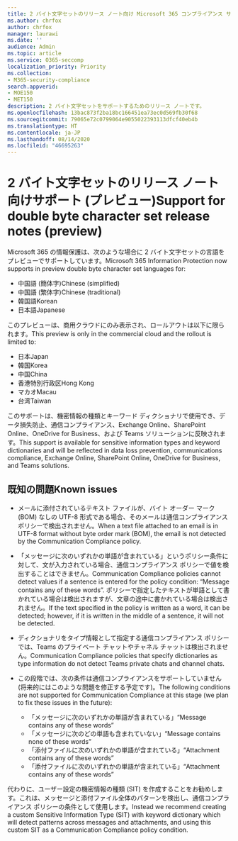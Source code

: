 ```yaml
---
title: 2 バイト文字セットのリリース ノート向け Microsoft 365 コンプライアンス サポート (プレビュー)
ms.author: chrfox
author: chrfox
manager: laurawi
ms.date: ''
audience: Admin
ms.topic: article
ms.service: O365-seccomp
localization_priority: Priority
ms.collection:
- M365-security-compliance
search.appverid:
- MOE150
- MET150
description: 2 バイト文字セットをサポートするためのリリース ノートです。
ms.openlocfilehash: 13bac873f2ba18bc166451ea73ec0d569fb30f68
ms.sourcegitcommit: 79065e72c0799064e9055022393113dfcf40eb4b
ms.translationtype: HT
ms.contentlocale: ja-JP
ms.lasthandoff: 08/14/2020
ms.locfileid: "46695263"
---
```

# <a name="support-for-double-byte-character-set-release-notes-preview"></a><span data-ttu-id="e116d-103">2 バイト文字セットのリリース ノート向けサポート (プレビュー)</span><span class="sxs-lookup"><span data-stu-id="e116d-103">Support for double byte character set release notes (preview)</span></span>

 <span data-ttu-id="e116d-104">Microsoft 365 の情報保護は、次のような場合に 2 バイト文字セットの言語をプレビューでサポートしています。</span><span class="sxs-lookup"><span data-stu-id="e116d-104">Microsoft 365 Information Protection now supports in preview double byte character set languages for:</span></span>

- <span data-ttu-id="e116d-105">中国語 (簡体字)</span><span class="sxs-lookup"><span data-stu-id="e116d-105">Chinese (simplified)</span></span>
- <span data-ttu-id="e116d-106">中国語 (繁体字)</span><span class="sxs-lookup"><span data-stu-id="e116d-106">Chinese (traditional)</span></span>
- <span data-ttu-id="e116d-107">韓国語</span><span class="sxs-lookup"><span data-stu-id="e116d-107">Korean</span></span>
- <span data-ttu-id="e116d-108">日本語</span><span class="sxs-lookup"><span data-stu-id="e116d-108">Japanese</span></span>

<span data-ttu-id="e116d-109">このプレビューは、商用クラウドにのみ表示され、ロールアウトは以下に限られます。</span><span class="sxs-lookup"><span data-stu-id="e116d-109">This preview is only in the commercial cloud and the rollout is limited to:</span></span>

- <span data-ttu-id="e116d-110">日本</span><span class="sxs-lookup"><span data-stu-id="e116d-110">Japan</span></span>
- <span data-ttu-id="e116d-111">韓国</span><span class="sxs-lookup"><span data-stu-id="e116d-111">Korea</span></span>
- <span data-ttu-id="e116d-112">中国</span><span class="sxs-lookup"><span data-stu-id="e116d-112">China</span></span>
- <span data-ttu-id="e116d-113">香港特別行政区</span><span class="sxs-lookup"><span data-stu-id="e116d-113">Hong Kong</span></span>
- <span data-ttu-id="e116d-114">マカオ</span><span class="sxs-lookup"><span data-stu-id="e116d-114">Macau</span></span>
- <span data-ttu-id="e116d-115">台湾</span><span class="sxs-lookup"><span data-stu-id="e116d-115">Taiwan</span></span>

<span data-ttu-id="e116d-116">このサポートは、機密情報の種類とキーワード ディクショナリで使用でき、データ損失防止、通信コンプライアンス、Exchange Online、SharePoint Online、OneDrive for Business、および Teams ソリューションに反映されます。</span><span class="sxs-lookup"><span data-stu-id="e116d-116">This support is available for sensitive information types and keyword dictionaries and will be reflected in data loss prevention, communications compliance, Exchange Online, SharePoint Online, OneDrive for Business, and Teams solutions.</span></span>

## <a name="known-issues"></a><span data-ttu-id="e116d-117">既知の問題</span><span class="sxs-lookup"><span data-stu-id="e116d-117">Known issues</span></span>

- <span data-ttu-id="e116d-118">メールに添付されているテキスト ファイルが、バイト オーダー マーク (BOM) なしの UTF-8 形式である場合、そのメールは通信コンプライアンス ポリシーで検出されません。</span><span class="sxs-lookup"><span data-stu-id="e116d-118">When a text file attached to an email is in UTF-8 format without byte order mark (BOM), the email is not detected by the Communication Compliance policy.</span></span>

- <span data-ttu-id="e116d-119">「メッセージに次のいずれかの単語が含まれている」というポリシー条件に対して、文が入力されている場合、通信コンプライアンス ポリシーで値を検出することはできません。</span><span class="sxs-lookup"><span data-stu-id="e116d-119">Communication Compliance policies cannot detect values if a sentence is entered for the policy condition: “Message contains any of these words”.</span></span> <span data-ttu-id="e116d-120">ポリシーで指定したテキストが単語として書かれている場合は検出されますが、文章の途中に書かれている場合は検出されません。</span><span class="sxs-lookup"><span data-stu-id="e116d-120">If the text specified in the policy is written as a word, it can be detected; however, if it is written in the middle of a sentence, it will not be detected.</span></span>

- <span data-ttu-id="e116d-121">ディクショナリをタイプ情報として指定する通信コンプライアンス ポリシーでは、Teams のプライベート チャットやチャネル チャットは検出されません。</span><span class="sxs-lookup"><span data-stu-id="e116d-121">Communication Compliance policies that specify dictionaries as type information do not detect Teams private chats and channel chats.</span></span>

- <span data-ttu-id="e116d-122">この段階では、次の条件は通信コンプライアンスをサポートしていません (将来的にはこのような問題を修正する予定です)。</span><span class="sxs-lookup"><span data-stu-id="e116d-122">The following conditions are not supported for Communication Compliance at this stage (we plan to fix these issues in the future):</span></span> 
  - <span data-ttu-id="e116d-123">「メッセージに次のいずれかの単語が含まれている」</span><span class="sxs-lookup"><span data-stu-id="e116d-123">“Message contains any of these words”</span></span>
  - <span data-ttu-id="e116d-124">「メッセージに次のどの単語も含まれていない」</span><span class="sxs-lookup"><span data-stu-id="e116d-124">“Message contains none of these words”</span></span>
  - <span data-ttu-id="e116d-125">「添付ファイルに次のいずれかの単語が含まれている」</span><span class="sxs-lookup"><span data-stu-id="e116d-125">“Attachment contains any of these words”</span></span>
  - <span data-ttu-id="e116d-126">「添付ファイルに次のいずれかの単語が含まれている」</span><span class="sxs-lookup"><span data-stu-id="e116d-126">“Attachment contains any of these words”</span></span>

<span data-ttu-id="e116d-127">代わりに、ユーザー設定の機密情報の種類 (SIT) を作成することをお勧めします。これは、メッセージと添付ファイル全体のパターンを検出し、通信コンプライアンス ポリシーの条件として使用します。</span><span class="sxs-lookup"><span data-stu-id="e116d-127">Instead we recommend creating a custom Sensitive Information Type (SIT) with keyword dictionary which will detect patterns across messages and attachments, and using this custom SIT as a Communication Compliance policy condition.</span></span>
